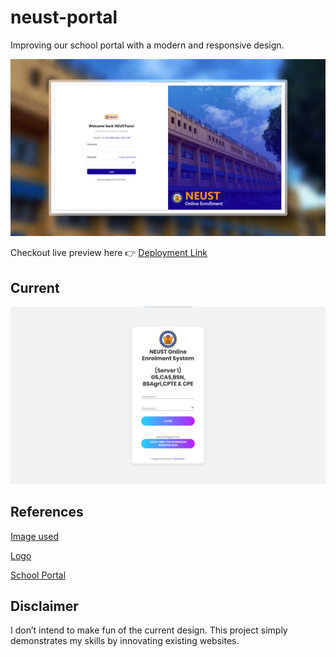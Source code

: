 # neust-portal
Improving our school portal with a modern and responsive design.

![alt text](/public/image.png)

Checkout live preview here 👉 [Deployment Link](https://neust.vercel.app)

## Current

![alt text](/public/image-1.png)

## References

[Image used](https://blogger.googleusercontent.com/img/b/R29vZ2xl/AVvXsEhGtlfMHr3H3zVcof-QKUTs1p-mugN_Y9pmFOLw_Gv7EqrLRFMzSPcTYboJglezLLTuNjzftYKxKRp6f57ifHcQObyd0f2cZtTepXDI-QzItYB5dS9sBM4HwjUg0qGPvyL4AqMj7O-tBOAq/s1600/1549285206999.jpg)

[Logo](https://neust.edu.ph/wp-content/uploads/2020/06/neust_logo.png)

[School Portal](http://119.93.173.77:81/enroll/)

## Disclaimer
I don’t intend to make fun of the current design. This project simply demonstrates my skills by innovating existing websites.

